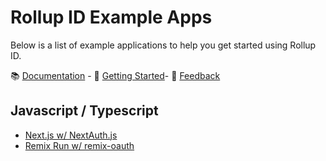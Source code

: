 # Rollup ID Example Apps

Below is a list of example applications to help you get started using Rollup ID.

📚 [Documentation](https://docs.rollup.id) - 🚀 [Getting Started](https://docs.rollup.id/getting-started/overview)- 💬 [Feedback](https://discord.gg/rollup.id)

## Javascript / Typescript

- [Next.js w/ NextAuth.js](./nextjs)
- [Remix Run w/ remix-oauth](./remix)
